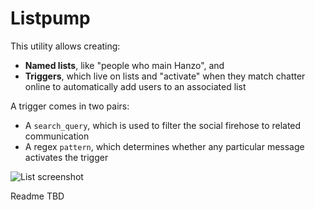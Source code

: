 # Listpump

This utility allows creating:

* **Named lists**, like "people who main Hanzo", and
* **Triggers**, which live on lists and "activate" when they match chatter online to automatically add users to an associated list

A trigger comes in two pairs:

* A `search_query`, which is used to filter the social firehose to related communication
* A regex `pattern`, which determines whether any particular message activates the trigger

![List screenshot](http://i.imgur.com/MFUKJWr.png)

Readme TBD
